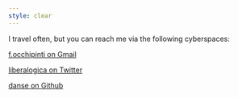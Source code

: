 ```yaml
---
style: clear
---
```


I travel often, but you can reach me via the following cyberspaces:

[f.occhipinti on Gmail](mailto:f.occhipinti@gmail.com)

[liberalogica on Twitter](https://twitter.com/liberalogica)

[danse on Github](https://github.com/danse)
